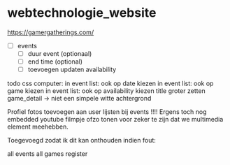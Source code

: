 # webtechnologie_website
https://gamergatherings.com/

- [ ] events
   - [ ] duur event (optionaal)
   - [ ] end time (optional)
   - [ ] toevoegen updaten availability

todo css
computer:
in event list: ook op date kiezen
in event list: ook op game kiezen
in event list: ook op availability kiezen
title groter zetten
game_detail -> niet een simpele witte achtergrond

Profiel fotos toevoegen aan user lijsten bij events !!!!
Ergens toch nog embedded youtube filmpje ofzo tonen voor zeker te zijn dat we multimedia element meehebben.

Toegevoegd zodat ik dit kan onthouden indien fout:



all events
all games
register

